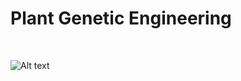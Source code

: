 <h1>Plant Genetic Engineering</h1>

</BR>

![Alt text](https://raw.githubusercontent.com/JonnyBanana/THE-BIOHACKING-BIBLE/master/img/Callus.jpg)


</BR>


